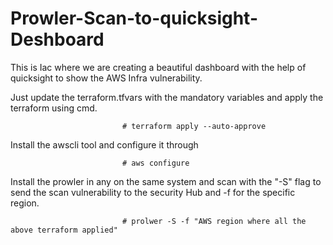 # Prowler-Scan-to-quicksight-Deshboard
This is Iac where we are creating a beautiful dashboard with the help of quicksight to show the AWS Infra vulnerability. 

Just update the terraform.tfvars with the mandatory variables and apply the terraform using cmd.


                             # terraform apply --auto-approve

Install the awscli tool and configure it through

                             # aws configure
                             
Install the prowler in any on the same system and scan with the "-S" flag to send the scan vulnerability to the security Hub and -f for the specific region.

                             # prolwer -S -f "AWS region where all the above terraform applied"
